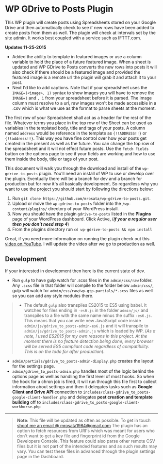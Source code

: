 WP GDrive to Posts Plugin
===================

This WP plugin will create posts using Spreadsheets stored on your Google Drive and then automatically check to see if new rows have been added to create posts from them as well. The plugin will check at intervals set by the site admin. It works best coupled with a service such as IFTTT.com.

**Updates 11-25-2015**
- Added the ability to template in featured images or use a column variable to hold the place of a future featured image. When a sheet is updated and WP GDrive to Posts converts the new rows into posts it will also check if there should be a featured image and provided the featured image is a remote url the plugin will grab it and attach it to your post.
- Next I'd like to add captions. Note that if your spreadsheet uses the `IMAGE=(<image>, 1)` syntax to show images you will have to remove the `IMAGE=(` and `, 1` from your spreadsheet before it is parsed. The image column must resolve to a url, raw images won't be made accessible in a .csv which is what we use as the format to parse sheets at the moment.

The first row of your Spreadsheet shall act as a header for the rest of the file. Whatever terms you place in the top row of the Sheet can be used as variables in the templated body, title and tags of your posts. A column named `address` would be reference in the template as `{!!ADDRESS!!}` or `{!!address!!}`. This way you have fine control over how your posts get created in the present as well as the future. You can change the top row of the spreadsheet and it will not effect future posts. Use the `Fetch Fields` button on the options page to see if your fields are working and how to use them inside the body, title or tags of your post.

This document will walk you through the download and install of the `wp-gdrive-to-posts` plugin. You'll need an install of WP to use or develop over the plugin. Eventually there will be a branch for dev and a branch for production but for now it's all basically development. So regardless why you want to use the project you should start by following the directions below:

1. Run  `git clone https://github.com/mrosata/wp-gdrive-to-posts.git`. 
2. Upload or move the `wp-gdrive-to-posts` folder into the `/wp-content/plugins/` directory of your WordPress install. 
3. Now you should have the plugin `gdrive-to-posts` listed in the <i class="icon-cog"></i> **Plugins** page of your WordPress dashboard. Click Active, (***if your a regular user then you don't need step 4***)
4. From the plugins directory run `cd wp-gdrive-to-posts && npm install`


Great, if you need more information on running the plugin check out this [video on YouTube](https://www.youtube.com/watch?v=wy7NWfzoUPs). I will update the video after we go to production as well.

Development
----------
If your interested in development then here is the current state of dev.
- Run `gulp` to have gulp watch for .scss files in the `admin/css/raw` folder. Any `.scss` file in that folder will compile to  the folder below `admin/css/`, gulp will watch for `admin/css/raw/wp-gtp-partials/*.scss` files as well so you can add any style modules there.
>- The default `gulp` also transpiles ES2015 to ES5 using babel. It watches for files ending in `-es6.js` in the folder `admin/js/` and transpiles to a file with the same name minus the suffix `-es6.js`. This means that you can write new JavaScript code inside `admin/js/gdrive_to_posts-admin-es6.js` and it will transpile to `admin/js/gdrive_to_posts-admin.js` which is loaded by WP. (*As a note, I used ES2015 for my own reasons in this project. At the moment there is no feature detection being done, every browser will be served ES5 compliant code regardless of compatibility. This is on the todo for after production*).
- `admin/partials/gdrive_to_posts-admin-display.php` creates the layout for the settings page.
- `admin/gdrive_to_posts-admin.php` handles most of the logic behind the options page as well as handling the first level of most hooks. So when the hook for a chron job is fired, it will run through this file first to collect information about settings and then it delegates tasks such as <i class="icon-provider-gdrive"></i> **Google Client and Drive API** connection to `includes/class-gdrive_to_posts-google-client-handler.php` and delegates <i class="icon-upload"></i> **post creation and template building** off to `includes/class-gdrive_to_posts-google-client-workhorse.php`


---
> **Note:** This file will be updated as often as possible. To get in touch [shoot me an email @ mrosata1984@gmail.com](mailto:mrosata1984@gmail.com) 
>The plugin has an option to fetch resources from URI's which was meant for users who don't want to get a key file and fingerprint id from the Google Developers Console. This feature could also parse other remote CSV files but it is not part of the intended features and as such results may vary. You can test these files in advanced through the plugin settings page in the Dashboard.